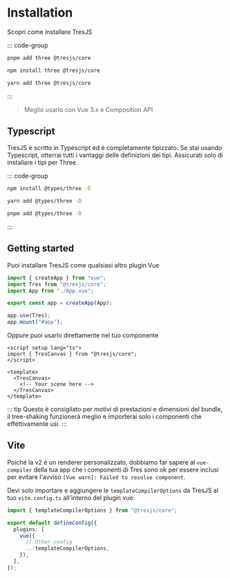 # Installation

Scopri come installare TresJS

::: code-group

```bash [pnpm]
pnpm add three @tresjs/core
```

```bash [npm]
npm install three @tresjs/core
```

```bash [yarn]
yarn add three @tresjs/core
```

:::

> Meglio usarlo con Vue 3.x e Composition API

## Typescript

TresJS è scritto in Typescript ed è completamente tipizzato. Se stai usando Typescript, otterrai tutti i vantaggi delle definizioni dei tipi. Assicurati solo di installare i tipi per Three.

::: code-group

```bash [npm]
npm install @types/three -D
```

```bash [yarn]
yarn add @types/three -D
```

```bash [pnpm]
pnpm add @types/three -D
```

:::

## Getting started

Puoi installare TresJS come qualsiasi altro plugin Vue

```ts
import { createApp } from "vue";
import Tres from "@tresjs/core";
import App from "./App.vue";

export const app = createApp(App);

app.use(Tres);
app.mount("#app");
```

Oppure puoi usarlo direttamente nel tuo componente

```vue
<script setup lang="ts">
import { TresCanvas } from "@tresjs/core";
</script>

<template>
  <TresCanvas>
    <!-- Your scene here -->
  </TresCanvas>
</template>
```

::: tip
Questo è consigliato per motivi di prestazioni e dimensioni del bundle, il tree-shaking funzionerà meglio e importerai solo i componenti che effettivamente usi.
:::

## Vite

Poiché la v2 è un renderer personalizzato, dobbiamo far sapere al `vue-compiler` della tua app che i componenti di Tres sono ok per essere inclusi per evitare l'avviso `[Vue warn]: Failed to resolve component`.

Devi solo importare e aggiungere le `templateCompilerOptions` da TresJS al tuo `vite.config.ts` all'interno del plugin vue:

```ts
import { templateCompilerOptions } from "@tresjs/core";

export default defineConfig({
  plugins: [
    vue({
      // Other config
      ...templateCompilerOptions,
    }),
  ],
});
```
